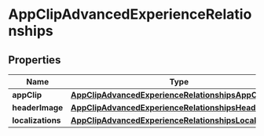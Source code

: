 

# AppClipAdvancedExperienceRelationships


## Properties

| Name | Type | Description | Notes |
|------------ | ------------- | ------------- | -------------|
|**appClip** | [**AppClipAdvancedExperienceRelationshipsAppClip**](AppClipAdvancedExperienceRelationshipsAppClip.md) |  |  [optional] |
|**headerImage** | [**AppClipAdvancedExperienceRelationshipsHeaderImage**](AppClipAdvancedExperienceRelationshipsHeaderImage.md) |  |  [optional] |
|**localizations** | [**AppClipAdvancedExperienceRelationshipsLocalizations**](AppClipAdvancedExperienceRelationshipsLocalizations.md) |  |  [optional] |




